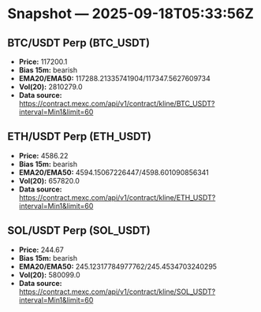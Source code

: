 # Snapshot — 2025-09-18T05:33:56Z

## BTC/USDT Perp (BTC_USDT)
- **Price:** 117200.1
- **Bias 15m:** bearish
- **EMA20/EMA50:** 117288.21335741904/117347.5627609734
- **Vol(20):** 2810279.0
- **Data source:** https://contract.mexc.com/api/v1/contract/kline/BTC_USDT?interval=Min1&limit=60

## ETH/USDT Perp (ETH_USDT)
- **Price:** 4586.22
- **Bias 15m:** bearish
- **EMA20/EMA50:** 4594.15067226447/4598.601090856341
- **Vol(20):** 657820.0
- **Data source:** https://contract.mexc.com/api/v1/contract/kline/ETH_USDT?interval=Min1&limit=60

## SOL/USDT Perp (SOL_USDT)
- **Price:** 244.67
- **Bias 15m:** bearish
- **EMA20/EMA50:** 245.12317784977762/245.4534703240295
- **Vol(20):** 580099.0
- **Data source:** https://contract.mexc.com/api/v1/contract/kline/SOL_USDT?interval=Min1&limit=60
